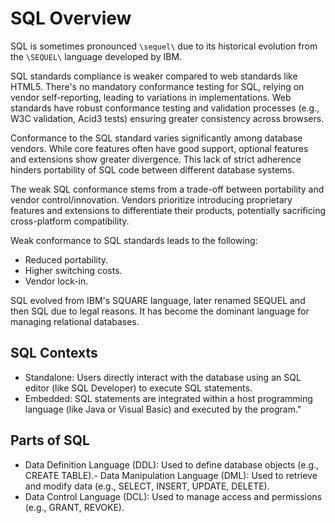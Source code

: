 # SQL Overview

SQL is sometimes pronounced `\sequel\` due to its historical evolution from the `\SEQUEL\` language developed by IBM.

SQL standards compliance is weaker compared to web standards like HTML5. There's no mandatory conformance testing for SQL, relying on vendor self-reporting, leading to variations in implementations. Web standards have robust conformance testing and validation processes (e.g., W3C validation, Acid3 tests) ensuring greater consistency across browsers.

Conformance to the SQL standard varies significantly among database vendors. While core features often have good support, optional features and extensions show greater divergence. This lack of strict adherence hinders portability of SQL code between different database systems.

The weak SQL conformance stems from a trade-off between portability and vendor control/innovation. Vendors prioritize introducing proprietary features and extensions to differentiate their products, potentially sacrificing cross-platform compatibility.

Weak conformance to SQL standards leads to the following:

- Reduced portability.
- Higher switching costs.
- Vendor lock-in.

SQL evolved from IBM's SQUARE language, later renamed SEQUEL and then SQL due to legal reasons. It has become the dominant language for managing relational databases.

## SQL Contexts

- Standalone: Users directly interact with the database using an SQL editor (like SQL Developer) to execute SQL statements.
- Embedded: SQL statements are integrated within a host programming language (like Java or Visual Basic) and executed by the program."

## Parts of SQL

- Data Definition Language (DDL): Used to define database objects (e.g., CREATE TABLE).- Data Manipulation Language (DML): Used to retrieve and modify data (e.g., SELECT, INSERT, UPDATE, DELETE).
- Data Control Language (DCL): Used to manage access and permissions (e.g., GRANT, REVOKE).
